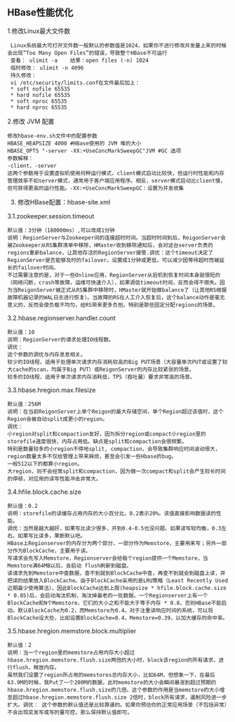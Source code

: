 ## HBase性能优化

1.修改Linux最大文件数

     Linux系统最大可打开文件数一般默认的参数值是1024，如果你不进行修改并发量上来的时候会出现“Too Many Open Files”的错误，导致整个HBase不可运行
     查看： ulimit -a    结果：open files (-n) 1024
     临时修改： ulimit -n 4096
     持久修改：
     vi /etc/security/limits.conf在文件最后加上：
     * soft nofile 65535
     * hard nofile 65535
     * soft nproc 65535
     * hard nproc 65535
     
2.修改 JVM 配置

    修改hbase-env.sh文件中的配置参数
    HBASE_HEAPSIZE 4000 #HBase使用的 JVM 堆的大小
    HBASE_OPTS "‐server ‐XX:+UseConcMarkSweepGC"JVM #GC 选项
    参数解释：
    -client，-server
    这两个参数用于设置虚拟机使用何种运行模式，client模式启动比较快，但运行时性能和内存管理效率不如server模式，通常用于客户端应用程序。相反，server模式启动比client慢，但可获得更高的运行性能。‐XX:+UseConcMarkSweepGC：设置为并发收集
    
3.	修改HBase配置：hbase-site.xml

3.1.zookeeper.session.timeout

    默认值：3分钟（180000ms）,可以改成1分钟
    说明：RegionServer与Zookeeper间的连接超时时间。当超时时间到后，ReigonServer会被Zookeeper从RS集群清单中移除，HMaster收到移除通知后，会对这台server负责的regions重新balance，让其他存活的RegionServer接管.调优：这个timeout决定了RegionServer是否能够及时的failover。设置成1分钟或更低，可以减少因等待超时而被延长的failover时间。
    不过需要注意的是，对于一些Online应用，RegionServer从宕机到恢复时间本身就很短的（网络闪断，crash等故障，运维可快速介入），如果调低timeout时间，反而会得不偿失。因为当ReigonServer被正式从RS集群中移除时，HMaster就开始做balance了（让其他RS根据故障机器记录的WAL日志进行恢复）。当故障的RS在人工介入恢复后，这个balance动作是毫无意义的，反而会使负载不均匀，给RS带来更多负担。特别是那些固定分配regions的场景。 
    
3.2.hbase.regionserver.handler.count 

    默认值：10
    说明：RegionServer的请求处理IO线程数。
    调优：
    这个参数的调优与内存息息相关。
    较少的IO线程，适用于处理单次请求内存消耗较高的Big PUT场景（大容量单次PUT或设置了较大cache的scan，均属于Big PUT）或ReigonServer的内存比较紧张的场景。
    较多的IO线程，适用于单次请求内存消耗低，TPS（吞吐量）要求非常高的场景。
    
3.3.hbase.hregion.max.filesize 

    默认值：256M
    说明：在当前ReigonServer上单个Reigon的最大存储空间，单个Region超过该值时，这个Region会被自动split成更小的region。
    调优：
    小region对split和compaction友好，因为拆分region或compact小region里的storefile速度很快，内存占用低。缺点是split和compaction会很频繁。
    特别是数量较多的小region不停地split, compaction，会导致集群响应时间波动很大，region数量太多不仅给管理上带来麻烦，甚至会引发一些Hbase的bug。
    一般512以下的都算小region。
    大region，则不会经常split和compaction，因为做一次compact和split会产生较长时间的停顿，对应用的读写性能冲击非常大。 
    
3.4.hfile.block.cache.size  

    默认值：0.2
    说明：storefile的读缓存占用内存的大小百分比，0.2表示20%。该值直接影响数据读的性能。
    调优：当然是越大越好，如果写比读少很多，开到0.4-0.5也没问题。如果读写较均衡，0.3左右。如果写比读多，果断默认吧。
    HBase上Regionserver的内存分为两个部分，一部分作为Memstore，主要用来写；另外一部分作为BlockCache，主要用于读。
    写请求会先写入Memstore，Regionserver会给每个region提供一个Memstore，当Memstore满64MB以后，会启动 flush刷新到磁盘。
    读请求先到Memstore中查数据，查不到就到BlockCache中查，再查不到就会到磁盘上读，并把读的结果放入BlockCache。由于BlockCache采用的是LRU策略（Least Recently Used 近期最少使用算法），因此BlockCache达到上限(heapsize * hfile.block.cache.size * 0.85)后，会启动淘汰机制，淘汰掉最老的一批数据。一个Regionserver上有一个BlockCache和N个Memstore，它们的大小之和不能大于等于内存 * 0.8，否则HBase不能启动。默认BlockCache为0.2，而Memstore为0.4。对于注重读响应时间的系统，可以将 BlockCache设大些，比如设置BlockCache=0.4，Memstore=0.39，以加大缓存的命中率。
 
3.5.hbase.hregion.memstore.block.multiplier  

    默认值：2
    说明：当一个region里的memstore占用内存大小超过hbase.hregion.memstore.flush.size两倍的大小时，block该region的所有请求，进行flush，释放内存。
    虽然我们设置了region所占用的memstores总内存大小，比如64M，但想象一下，在最后63.9M的时候，我Put了一个200M的数据，此时memstore的大小会瞬间暴涨到超过预期的hbase.hregion.memstore.flush.size的几倍。这个参数的作用是当memstore的大小增至超过hbase.hregion.memstore.flush.size 2倍时，block所有请求，遏制风险进一步扩大。调优： 这个参数的默认值还是比较靠谱的。如果你预估你的正常应用场景（不包括异常）不会出现突发写或写的量可控，那么保持默认值即可。 
